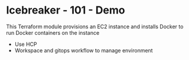 # Icebreaker - 101 - Demo

This Terraform module provisions an EC2 instance and installs Docker to run Docker containers on the instance
- Use HCP 
- Workspace and gitops workflow to manage environment
